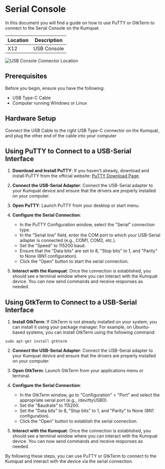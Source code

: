 # Serial Console

In this document you will find a guide on how to use PuTTY or GtkTerm to connect to the Serial Console on the Kumquat.

| Location | Description   |
| -------- | ------------- |
| X12      | USB Console   |

![USB Console Connector Location](../../img/interfaces/connectors.png)

## Prerequisites

Before you begin, ensure you have the following:

- USB Type-C Cable
- Computer running Windows or Linux

## Hardware Setup

Connect the USB Cable to the right USB Type-C connector on the Kumquat, and plug the other end of the cable into your computer

## Using PuTTY to Connect to a USB-Serial Interface

1. **Download and Install PuTTY**: If you haven't already, download and install PuTTY from the official website: [PuTTY Download Page](https://www.putty.org/).

2. **Connect the USB-Serial Adapter**: Connect the USB-Serial adapter to your Kumquat device and ensure that the drivers are properly installed on your computer.

3. **Open PuTTY**: Launch PuTTY from your desktop or start menu.

4. **Configure the Serial Connection**:
   - In the PuTTY Configuration window, select the "Serial" connection type.
   - In the "Serial line" field, enter the COM port to which your USB-Serial adapter is connected (e.g., COM1, COM2, etc.).
   - Set the "Speed" to 115200 baud.
   - Ensure that the "Data bits" are set to 8, "Stop bits" to 1, and "Parity" to None (8N1 configuration).
   - Click the "Open" button to start the serial connection.

5. **Interact with the Kumquat**: Once the connection is established, you should see a terminal window where you can interact with the Kumquat device. You can now send commands and receive responses as needed.

## Using GtkTerm to Connect to a USB-Serial Interface

1. **Install GtkTerm**: If GtkTerm is not already installed on your system, you can install it using your package manager. For example, on Ubuntu-based systems, you can install GtkTerm using the following command:
```
sudo apt-get install gtkterm
```

2. **Connect the USB-Serial Adapter**: Connect the USB-Serial adapter to your Kumquat device and ensure that the drivers are properly installed on your computer.

3. **Open GtkTerm**: Launch GtkTerm from your applications menu or terminal.

4. **Configure the Serial Connection**:
   - In the GtkTerm window, go to "Configuration" > "Port" and select the appropriate serial port (e.g., /dev/ttyUSB0).
   - Set the "Baudrate" to 115200.
   - Set the "Data bits" to 8, "Stop bits" to 1, and "Parity" to None (8N1 configuration).
   - Click the "Open" button to establish the serial connection.

5. **Interact with the Kumquat**: Once the connection is established, you should see a terminal window where you can interact with the Kumquat device. You can now send commands and receive responses as needed.


By following these steps, you can use PuTTY or GtkTerm to connect to the Kumquat and interact with the device via the serial connection.